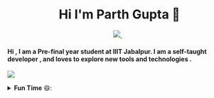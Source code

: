 <h1 align='center'>
  Hi I'm Parth Gupta 👋
</h1>

<p align='center' >
    <a href="https://www.linkedin.com/in/parthgpta">
    <img src="https://img.shields.io/badge/linkedin-%230077B5.svg?&style=for-the-badge&logo=linkedin&logoColor=white" />
  </a>&nbsp;&nbsp;
</p>

 <h4  >Hi , I am a Pre-final year student at IIIT Jabalpur. I am a self-taught developer , and loves to explore new tools and technologies .</h4>
 <p>
  <img src ="https://github-readme-stats.vercel.app/api/top-langs/?username=parthgpta&layout=compact&hide_border=true&langs_count=10&hide=tex,Batchfile,php,PowerShell,Tcl">
  </p>
  
  
<details> 
 <summary><b>Fun Time</b> 😄: </summary>
  <p align= 'center'>
  <img src="https://readme-jokes.vercel.app/api">
 </p>
<br>
<!--


<!--
**parthgpta/parthgpta** is a ✨ _special_ ✨ repository because its `README.md` (this file) appears on your GitHub profile.

Here are some ideas to get you started:

- 🔭 I’m currently working on ...
- 🌱 I’m currently learning ...
- 👯 I’m looking to collaborate on ...
- 🤔 I’m looking for help with ...
- 💬 Ask me about ...
- 📫 How to reach me: ...
- 😄 Pronouns: ...
- ⚡ Fun fact: ...
-->
